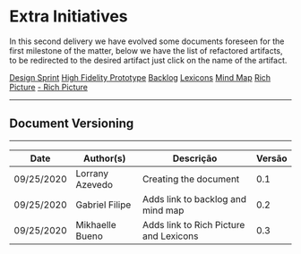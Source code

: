 # Extra Initiatives

In this second delivery we have evolved some documents foreseen for the first milestone of the matter, below we have the list of refactored artifacts, to be redirected to the desired artifact just click on the name of the artifact.


[Design Sprint](../../docs/base/designSprint/design_sprint.md)
[High Fidelity Prototype](../../docs/base/designSprint/prototype.md)
[Backlog](../../docs/base/requirements/modeling/backlog.md)
[Lexicons](../../docs/base/requirements/modeling/lexicons.md)
[Mind Map](../../docs/base/requirements/preTraceability/mindMap.md)
[Rich Picture](../../docs/base/requirements/preTraceability/RichPicture.md)
  <a href="/base/requirements/preTraceability/RichPicture/">- Rich Picture </a> </br>


***
## Document Versioning
---

| Date | Author(s) | Descrição | Versão |
|------|-------|-----------|--------|
| 09/25/2020 | Lorrany Azevedo | Creating the document | 0.1 |
| 09/25/2020 | Gabriel Filipe | Adds link to backlog and mind map | 0.2 |
| 09/25/2020 | Mikhaelle Bueno | Adds link to Rich Picture and Lexicons| 0.3 |
